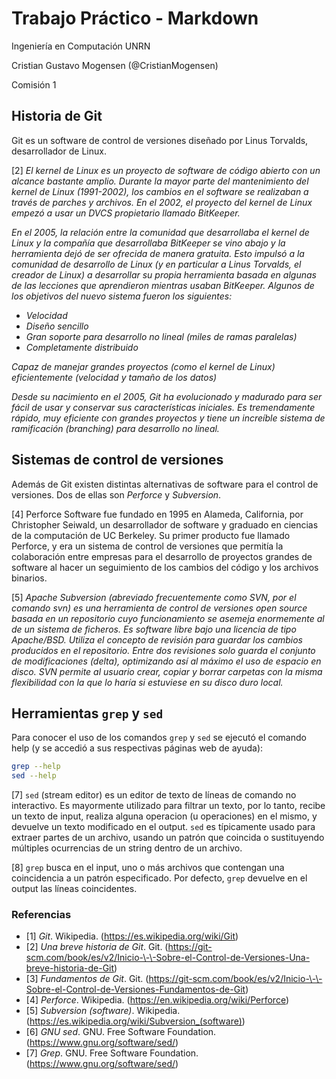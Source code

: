 # Trabajo Práctico - Markdown

Ingeniería en Computación
UNRN

Cristian Gustavo Mogensen (@CristianMogensen)

Comisión 1


## Historia de Git

Git es un software de control de versiones diseñado por Linus Torvalds, desarrollador de Linux.

[2] _El kernel de Linux es un proyecto de software de código abierto con un alcance bastante amplio. Durante la mayor parte del mantenimiento del kernel de Linux (1991-2002), los cambios en el software se realizaban a través de parches y archivos. En el 2002, el proyecto del kernel de Linux empezó a usar un DVCS propietario llamado BitKeeper._

_En el 2005, la relación entre la comunidad que desarrollaba el kernel de Linux y la compañía que desarrollaba BitKeeper se vino abajo y la herramienta dejó de ser ofrecida de manera gratuita. Esto impulsó a la comunidad de desarrollo de Linux (y en particular a Linus Torvalds, el creador de Linux) a desarrollar su propia herramienta basada en algunas de las lecciones que aprendieron mientras usaban BitKeeper. Algunos de los objetivos del nuevo sistema fueron los siguientes:_

* _Velocidad_
* _Diseño sencillo_
* _Gran soporte para desarrollo no lineal (miles de ramas paralelas)_
* _Completamente distribuido_

_Capaz de manejar grandes proyectos (como el kernel de Linux) eficientemente (velocidad y tamaño de los datos)_

_Desde su nacimiento en el 2005, Git ha evolucionado y madurado para ser fácil de usar y conservar sus características iniciales. Es tremendamente rápido, muy eficiente con grandes proyectos y tiene un increíble sistema de ramificación (branching) para desarrollo no lineal._

## Sistemas de control de versiones

Además de Git existen distintas alternativas de software para el control de versiones. Dos de ellas son _Perforce_ y _Subversion_.

[4] Perforce Software fue fundado en 1995 en Alameda, California, por Christopher Seiwald, un desarrollador de software y graduado en ciencias de la computación de UC  Berkeley. Su primer producto fue llamado Perforce, y era un sistema de control de versiones que permitía la colaboración entre empresas para el desarrollo de proyectos grandes de software al hacer un seguimiento de los cambios del código y los archivos binarios.

[5] _Apache Subversion (abreviado frecuentemente como SVN, por el comando svn) es una herramienta de control de versiones open source basada en un repositorio cuyo funcionamiento se asemeja enormemente al de un sistema de ficheros. Es software libre bajo una licencia de tipo Apache/BSD. Utiliza el concepto de revisión para guardar los cambios producidos en el repositorio. Entre dos revisiones solo guarda el conjunto de modificaciones (delta), optimizando así al máximo el uso de espacio en disco. SVN permite al usuario crear, copiar y borrar carpetas con la misma flexibilidad con la que lo haría si estuviese en su disco duro local._

## Herramientas ```grep``` y ```sed```

Para conocer el uso de los comandos ```grep``` y ```sed``` se ejecutó el comando help (y se accedió a sus respectivas páginas web de ayuda):
```sh
grep --help
sed --help
```
[7] ```sed``` (stream editor) es un editor de texto de líneas de comando no interactivo. Es mayormente utilizado para filtrar un texto, por lo tanto, recibe un texto de input, realiza alguna operacion (u operaciones) en el mismo, y devuelve un texto modificado en el output. ```sed``` es típicamente usado para extraer partes de un archivo, usando un patrón que coincida o sustituyendo múltiples ocurrencias de un string dentro de un archivo.

[8] ```grep``` busca en el input, uno o más archivos que contengan una coincidencia a un patrón especificado. Por defecto, ```grep``` devuelve en el output las líneas coincidentes.

### Referencias

* [1] _Git_. Wikipedia. (https://es.wikipedia.org/wiki/Git)
* [2] _Una breve historia de Git_. Git. (https://git-scm.com/book/es/v2/Inicio-\-\-Sobre-el-Control-de-Versiones-Una-breve-historia-de-Git)
* [3] _Fundamentos de Git_. Git. (https://git-scm.com/book/es/v2/Inicio-\-\-Sobre-el-Control-de-Versiones-Fundamentos-de-Git)
* [4] _Perforce_. Wikipedia. (https://en.wikipedia.org/wiki/Perforce)
* [5] _Subversion (software)_. Wikipedia. (https://es.wikipedia.org/wiki/Subversion_(software))
* [6] _GNU sed_. GNU. Free Software Foundation. (https://www.gnu.org/software/sed/)
* [7] _Grep_. GNU. Free Software Foundation. (https://www.gnu.org/software/sed/)
